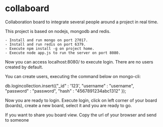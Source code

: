 collaboard
==========

Collaboration board to integrate several people around a project in real time.

This project is based on nodejs, mongodb and redis.

	- Install and run mongo on port 27017.
	- Install and run redis on port 6379.
	- Execute npm install -g on project home.
	- Execute node app.js to run the server on port 8080.

Now you can access localhost:8080/ to execute login. There are no users created by default.

You can create users, executing the command below on mongo-cli:

db.logincollection.insert({"_id" : '123', "username" : "username", "password" : "password", "hash" : "4567891234abc1312" });

Now you are ready to login. Execute login, click on left corner of your board (boards), create a new board, select it and you are ready to go.

If you want to share you board view. Copy the url of your browser and send to someone